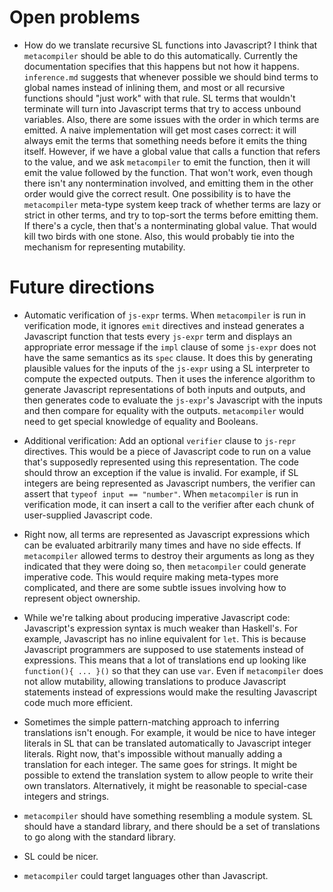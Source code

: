 # Open problems

 *  How do we translate recursive SL functions into Javascript? I think that `metacompiler` should be able to do this automatically. Currently the documentation specifies that this happens but not how it happens. `inference.md` suggests that whenever possible we should bind terms to global names instead of inlining them, and most or all recursive functions should "just work" with that rule. SL terms that wouldn't terminate will turn into Javascript terms that try to access unbound variables. Also, there are some issues with the order in which terms are emitted. A naive implementation will get most cases correct: it will always emit the terms that something needs before it emits the thing itself. However, if we have a global value that calls a function that refers to the value, and we ask `metacompiler` to emit the function, then it will emit the value followed by the function. That won't work, even though there isn't any nontermination involved, and emitting them in the other order would give the correct result. One possibility is to have the `metacompiler` meta-type system keep track of whether terms are lazy or strict in other terms, and try to top-sort the terms before emitting them. If there's a cycle, then that's a nonterminating global value. That would kill two birds with one stone. Also, this would probably tie into the mechanism for representing mutability.

# Future directions

 *  Automatic verification of `js-expr` terms. When `metacompiler` is run in verification mode, it ignores `emit` directives and instead generates a Javascript function that tests every `js-expr` term and displays an appropriate error message if the `impl` clause of some `js-expr` does not have the same semantics as its `spec` clause. It does this by generating plausible values for the inputs of the `js-expr` using a SL interpreter to compute the expected outputs. Then it uses the inference algorithm to generate Javascript representations of both inputs and outputs, and then generates code to evaluate the `js-expr`'s Javascript with the inputs and then compare for equality with the outputs. `metacompiler` would need to get special knowledge of equality and Booleans.

 *  Additional verification: Add an optional `verifier` clause to `js-repr` directives. This would be a piece of Javascript code to run on a value that's supposedly represented using this representation. The code should throw an exception if the value is invalid. For example, if SL integers are being represented as Javascript numbers, the verifier can assert that `typeof input == "number"`. When `metacompiler` is run in verification mode, it can insert a call to the verifier after each chunk of user-supplied Javascript code.

 *  Right now, all terms are represented as Javascript expressions which can be evaluated arbitrarily many times and have no side effects. If `metacompiler` allowed terms to destroy their arguments as long as they indicated that they were doing so, then `metacompiler` could generate imperative code. This would require making meta-types more complicated, and there are some subtle issues involving how to represent object ownership.

 *  While we're talking about producing imperative Javascript code: Javascript's expression syntax is much weaker than Haskell's. For example, Javascript has no inline equivalent for `let`. This is because Javascript programmers are supposed to use statements instead of expressions. This means that a lot of translations end up looking like `function(){ ... }()` so that they can use `var`. Even if `metacompiler` does not allow mutability, allowing translations to produce Javascript statements instead of expressions would make the resulting Javascript code much more efficient.

 *  Sometimes the simple pattern-matching approach to inferring translations isn't enough. For example, it would be nice to have integer literals in SL that can be translated automatically to Javascript integer literals. Right now, that's impossible without manually adding a translation for each integer. The same goes for strings. It might be possible to extend the translation system to allow people to write their own translators. Alternatively, it might be reasonable to special-case integers and strings.

 *  `metacompiler` should have something resembling a module system. SL should have a standard library, and there should be a set of translations to go along with the standard library.

 *  SL could be nicer.

 *  `metacompiler` could target languages other than Javascript.

